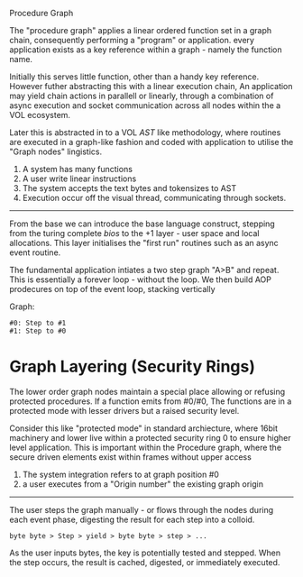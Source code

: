 Procedure Graph

The "procedure graph" applies a linear ordered function set in a graph chain, consequently performing a "program" or application. every application exists as a key reference within a graph - namely the function name.

Initially this serves little function, other than a handy key reference. However futher abstracting this with a linear execution chain, An application may yield chain actions in parallell or linearly, through a combination of async execution and socket communication across all nodes within the a VOL ecosystem.

Later this is abstracted in to a VOL _AST_ like methodology, where routines are executed in a graph-like fashion and coded with application to utilise the "Graph nodes" lingistics.

1. A system has many functions
2. A user write linear instructions
3. The system accepts the text bytes and tokensizes to AST
4. Execution occur off the visual thread, communicating through sockets.

---

From the base we can introduce the base language construct, stepping from the turing complete _bios_ to the +1 layer - user space and local allocations. This layer initialises the "first run" routines such as an async event routine.

The fundamental application intiates a two step graph "A>B" and repeat. This is essentially a forever loop - without the loop. We then build AOP prodecures on top of the event loop, stacking vertically

Graph:

    #0: Step to #1
    #1: Step to #0


# Graph Layering (Security Rings)

The lower order graph nodes maintain a special place allowing or refusing protected procedures. If a function emits from #0/#0, The functions are in a protected mode with lesser drivers but a raised security level.

Consider this like "protected mode" in standard archiecture, where 16bit machinery and lower live within a protected security ring 0 to ensure higher level application. This is important within the Procedure graph, where the secure driven elements exist within frames without upper access

1. The system integration refers to at graph position #0
2. a user executes from a "Origin number" the existing graph origin

---

The user steps the graph manually - or flows through the nodes during each event phase, digesting the result for each step into a colloid.

    byte byte > Step > yield > byte byte > step > ...

As the user inputs bytes, the key is potentially tested and stepped. When the step occurs, the result is cached, digested, or immediately executed.
